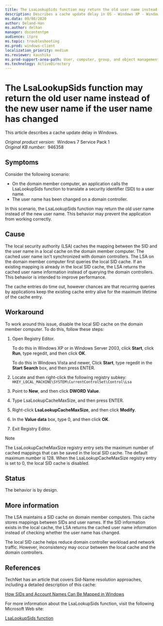 ```yaml
---
title: The LsaLookupSids function may return the old user name instead of the new user name if the user name has changed
description: Describes a cache update delay in OS - Windows XP - Windows Server 2003 - Windows Vista - Windows Server 2008 - Windows 7 - Windows Server 2008 R2.
ms.data: 09/08/2020
author: Deland-Han
ms.author: delhan
manager: dscontentpm
audience: itpro
ms.topic: troubleshooting
ms.prod: windows-client
localization_priority: medium
ms.reviewer: kaushika
ms.prod-support-area-path: User, computer, group, and object management
ms.technology: ActiveDirectory
---
```

# The LsaLookupSids function may return the old user name instead of the new user name if the user name has changed

This article describes a cache update delay in Windows.

_Original product version:_ &nbsp;Windows 7 Service Pack 1  
_Original KB number:_ &nbsp;946358

## Symptoms

Consider the following scenario:
- On the domain member computer, an application calls the LsaLookupSids function to translate a security identifier (SID) to a user name.
- The user name has been changed on a domain controller.

In this scenario, the LsaLookupSids function may return the old user name instead of the new user name. This behavior may prevent the application from working correctly.

## Cause

The local security authority (LSA) caches the mapping between the SID and the user name in a local cache on the domain member computer. The cached user name isn't synchronized with domain controllers. The LSA on the domain member computer first queries the local SID cache. If an existing mapping is already in the local SID cache, the LSA returns the cached user name information instead of querying the domain controllers. This behavior is intended to improve performance.

The cache entries do time out, however chances are that recurring queries by applications keep the existing cache entry alive for the maximum lifetime of the cache entry.

## Workaround

To work around this issue, disable the local SID cache on the domain member computer. To do this, follow these steps:

1. Open Registry Editor.

    To do this in Windows XP or in Windows Server 2003, click **Start**, click **Run**, type regedit, and then click **OK**.
    
    To do this in Windows Vista and newer, Click **Start**, type regedit in the **Start Search** box, and then press ENTER.
2. Locate and then right-click the following registry subkey:
    `HKEY_LOCAL_MACHINE\SYSTEM\CurrentControlSet\Control\Lsa` 
3. Point to **New**, and then click **DWORD Value**.
4. Type LsaLookupCacheMaxSize, and then press ENTER.
5. Right-click **LsaLookupCacheMaxSize**, and then click **Modify**.
6. In the **Value data** box, type 0, and then click **OK**.
7. Exit Registry Editor.

> [!NOTE]
> The LsaLookupCacheMaxSize registry entry sets the maximum number of cached mappings that can be saved in the local SID cache. The default maximum number is 128. When the LsaLookupCacheMaxSize registry entry is set to 0, the local SID cache is disabled.

## Status

The behavior is by design.

## More information

The LSA maintains a SID cache on domain member computers. This cache stores mappings between SIDs and user names. If the SID information exists in the local cache, the LSA returns the cached user name information instead of checking whether the user name has changed.

The local SID cache helps reduce domain controller workload and network traffic. However, inconsistency may occur between the local cache and the domain controllers.

## References

TechNet has an article that covers Sid-Name resolution approaches, including a detailed description of this cache:

[How SIDs and Account Names Can Be Mapped in Windows](https://technet.microsoft.com/library/ff428139%28ws.10%29.aspx) 

For more information about the LsaLookupSids function, visit the following Microsoft Web site:

[LsaLookupSids function](https://msdn2.microsoft.com/library/ms721799.aspx)
